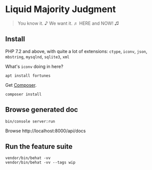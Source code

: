 
# Liquid Majority Judgment

> You know it.  ♪  We want it.  ♬  HERE and NOW!  ♫


## Install

PHP 7.2 and above, with quite a lot of extensions:
`ctype`, `iconv`, `json`, `mbstring`, `mysqlnd`, `sqlite3`, `xml`

What's `iconv` doing in here?

    apt install fortunes 

Get [Composer](https://getcomposer.org).

    composer install


## Browse generated doc

    bin/console server:run

Browse http://localhost:8000/api/docs


## Run the feature suite

    vendor/bin/behat -vv
    vendor/bin/behat -vv --tags wip